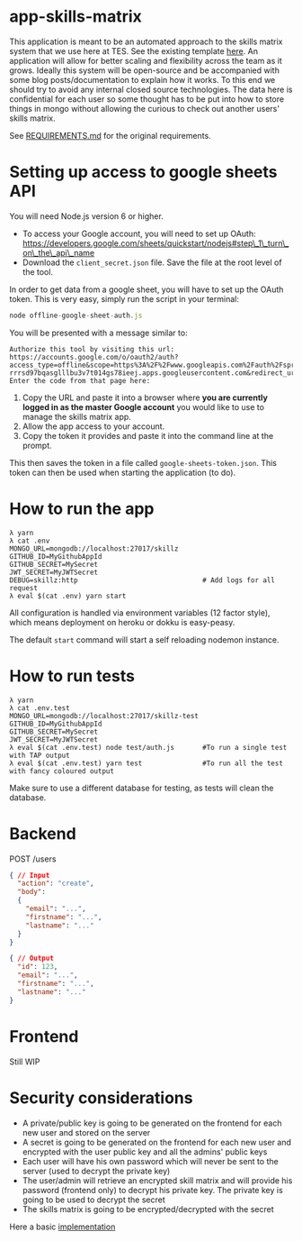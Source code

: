 # app-skills-matrix

This application is meant to be an automated approach to the skills matrix system that we use here at TES. See the existing template [here](https://docs.google.com/spreadsheets/d/1OUO5s45mD-ReRPtJp2V65mclMHpUb7iMIuF6tA9f1xI/edit).  An application will allow for better scaling and flexibility across the team as it grows.  Ideally this system will be open-source and be accompanied with some blog posts/documentation to explain how it works.  To this end we should try to avoid any internal closed source technologies.  The data here is confidential for each user so some thought has to be put into how to store things in mongo without allowing the curious to check out another users' skills matrix.

See [REQUIREMENTS.md](https://github.com/tes/app-skills-matrix/blob/master/REQUIREMENTS.md) for the original requirements.

# Setting up access to google sheets API

You will need Node.js version 6 or higher.

* To access your Google account, you will need to set up OAuth: <https://developers.google.com/sheets/quickstart/nodejs#step\_1\_turn\_on\_the\_api\_name> 
* Download the `client_secret.json` file. Save the file at the root level of the tool.

In order to get data from a google sheet, you will have to set up the OAuth token. This is very easy, simply run the script in your terminal:

```javascript
node offline-google-sheet-auth.js
```

You will be presented with a message similar to:

```
Authorize this tool by visiting this url:  https://accounts.google.com/o/oauth2/auth?access_type=offline&scope=https%3A%2F%2Fwww.googleapis.com%2Fauth%2Fspreadsheets.readonly&response_type=code&client_id=913948888888-rrrsd97bqasglllbu3v7t014gs78ieej.apps.googleusercontent.com&redirect_uri=urn%3Aietf%3Awg%3Aoauth%3A2.0%3Aoob
Enter the code from that page here:
```

1. Copy the URL and paste it into a browser where **you are currently logged in as the master Google account** you would like to use to manage the skills matrix app.
1. Allow the app access to your account.
1. Copy the token it provides and paste it into the command line at the prompt.

This then saves the token in a file called `google-sheets-token.json`. This token can then be used when starting the application (to do).

# How to run the app
```
λ yarn
λ cat .env
MONGO_URL=mongodb://localhost:27017/skillz
GITHUB_ID=MyGithubAppId
GITHUB_SECRET=MySecret
JWT_SECRET=MyJWTSecret
DEBUG=skillz:http                               # Add logs for all request
λ eval $(cat .env) yarn start
```
All configuration is handled via environment variables (12 factor style), which means deployment on heroku or dokku is easy-peasy.

The default `start` command will start a self reloading nodemon instance. 
 
# How to run tests
```
λ yarn
λ cat .env.test
MONGO_URL=mongodb://localhost:27017/skillz-test
GITHUB_ID=MyGithubAppId
GITHUB_SECRET=MySecret
JWT_SECRET=MyJWTSecret
λ eval $(cat .env.test) node test/auth.js       #To run a single test with TAP output
λ eval $(cat .env.test) yarn test               #To run all the test with fancy coloured output
```
Make sure to use a different database for testing, as tests will clean the database.

# Backend

POST /users
```json
{ // Input
  "action": "create",
  "body": 
  {
    "email": "...",
    "firstname": "...",
    "lastname": "..."
  }
}
```

```json
{ // Output
  "id": 123,
  "email": "...",
  "firstname": "...",
  "lastname": "..."
}
```

# Frontend
Still WIP

# Security considerations
 - A private/public key is going to be generated on the frontend for each new user and stored on the server
 - A secret is going to be generated on the frontend for each new user and encrypted with the user public key and all the admins' public keys
 - Each user will have his own password which will never be sent to the server (used to decrypt the private key)
 - The user/admin will retrieve an encrypted skill matrix and will provide his password (frontend only) to decrypt his private key. The private key is going to be used to decrypt the secret
 - The skills matrix is going to be encrypted/decrypted with the secret

Here a basic [implementation](https://github.com/tes/app-skills-matrix/blob/master/frontend/dist/openpgp.html)
